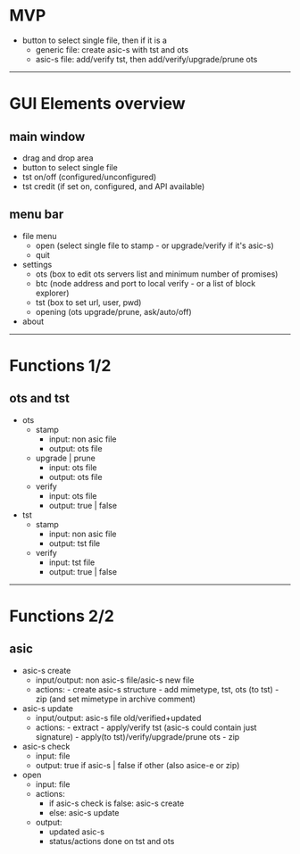 
# MVP

- button to select single file, then if it is a
    - generic file: create asic-s with tst and ots
    - asic-s file: add/verify tst, then add/verify/upgrade/prune ots

---

# GUI Elements overview

## main window

- drag and drop area
- button to select single file
- tst on/off (configured/unconfigured)
- tst credit (if set on, configured, and API available)

## menu bar

- file menu
    - open (select single file to stamp - or upgrade/verify if it's asic-s)
    - quit
- settings
    - ots (box to edit ots servers list and minimum number of promises)
    - btc (node address and port to local verify - or a list of block explorer)
    - tst (box to set url, user, pwd)
    - opening (ots upgrade/prune, ask/auto/off)
- about

---

# Functions 1/2

## ots and tst

- ots
    - stamp
        - input: non asic file
        - output: ots file
    - upgrade | prune
        - input: ots file
        - output: ots file
    - verify
        - input: ots file
        - output: true | false
- tst
    - stamp
        - input: non asic file
        - output: tst file
    - verify
        - input: tst file
        - output: true | false

---

# Functions 2/2

## asic

- asic-s create
    - input/output: non asic-s file/asic-s new file
    - actions:
            - create asic-s structure
            - add mimetype, tst, ots (to tst)
            - zip (and set mimetype in archive comment)
- asic-s update
    - input/output: asic-s file old/verified+updated
    - actions:
            - extract
            - apply/verify tst (asic-s could contain just signature)
            - apply(to tst)/verify/upgrade/prune ots
            - zip
- asic-s check
    - input: file
    - output: true if asic-s | false if other (also asice-e or zip)
- open
    - input: file
    - actions:
        - if asic-s check is false: asic-s create
        - else: asic-s update
    - output:
        - updated asic-s
        - status/actions done on tst and ots

